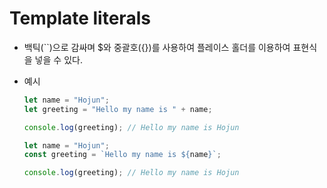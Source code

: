 # Template literals

- 백틱(``)으로 감싸며 $와 중괄호({})를 사용하여 플레이스 홀더를 이용하여 표현식을 넣을 수 있다.
- 예시

  ```jsx
  let name = "Hojun";
  let greeting = "Hello my name is " + name;

  console.log(greeting); // Hello my name is Hojun
  ```

  ```jsx
  let name = "Hojun";
  const greeting = `Hello my name is ${name}`;

  console.log(greeting); // Hello my name is Hojun
  ```
